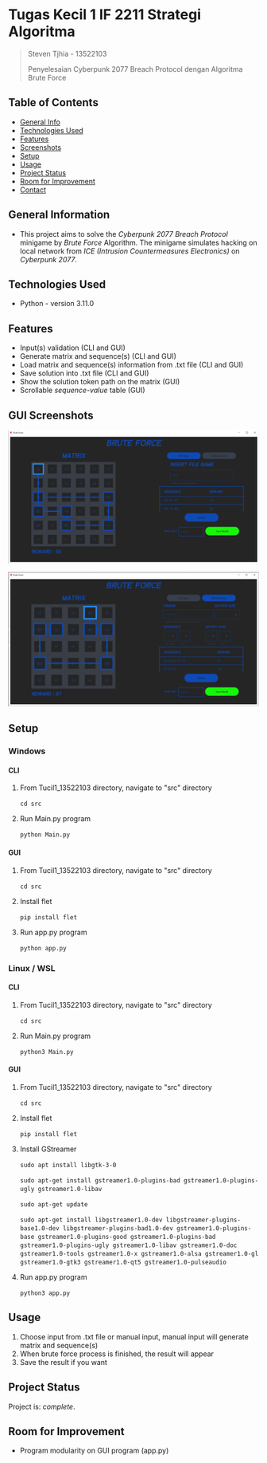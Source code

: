 # Tugas Kecil 1 IF 2211 Strategi Algoritma
> Steven Tjhia - 13522103
>
> Penyelesaian Cyberpunk 2077 Breach Protocol dengan Algoritma Brute Force


## Table of Contents
* [General Info](#general-information)
* [Technologies Used](#technologies-used)
* [Features](#features)
* [Screenshots](#screenshots)
* [Setup](#setup)
* [Usage](#usage)
* [Project Status](#project-status)
* [Room for Improvement](#room-for-improvement)
* [Contact](#contact)


## General Information
- This project aims to solve the _Cyberpunk 2077 Breach Protocol_ minigame by _Brute Force_ Algorithm. The minigame simulates hacking on local network from _ICE (Intrusion Countermeasures Electronics)_ on _Cyberpunk 2077_.


## Technologies Used
- Python - version 3.11.0


## Features
- Input(s) validation (CLI and GUI)
- Generate matrix and sequence(s) (CLI and GUI)
- Load matrix and sequence(s) information from .txt file (CLI and GUI)
- Save solution into .txt file (CLI and GUI)
- Show the solution token path on the matrix (GUI)
- Scrollable _sequence-value_ table (GUI)


## GUI Screenshots
![Example screenshot](./src/assets/img/GUI_file_input.jpg)

![Example screenshot](./src/assets/img/GUI_manual_input.jpg)


## Setup

### Windows

#### CLI

1. From Tucil1_13522103 directory, navigate to "src" directory

    `cd src`

2. Run Main.py program

    `python Main.py`

#### GUI

1. From Tucil1_13522103 directory, navigate to "src" directory

    `cd src`

2. Install flet

    `pip install flet`

3. Run app.py program

    `python app.py`
    
### Linux / WSL

#### CLI

1. From Tucil1_13522103 directory, navigate to "src" directory

    `cd src`

2. Run Main.py program

    `python3 Main.py`

#### GUI

1. From Tucil1_13522103 directory, navigate to "src" directory

    `cd src`

2. Install flet

    `pip install flet`

3. Install GStreamer

    `sudo apt install libgtk-3-0`

    `sudo apt-get install gstreamer1.0-plugins-bad gstreamer1.0-plugins-ugly gstreamer1.0-libav`

    `sudo apt-get update`

    `sudo apt-get install libgstreamer1.0-dev libgstreamer-plugins-base1.0-dev libgstreamer-plugins-bad1.0-dev gstreamer1.0-plugins-base gstreamer1.0-plugins-good gstreamer1.0-plugins-bad gstreamer1.0-plugins-ugly gstreamer1.0-libav gstreamer1.0-doc gstreamer1.0-tools gstreamer1.0-x gstreamer1.0-alsa gstreamer1.0-gl gstreamer1.0-gtk3 gstreamer1.0-qt5 gstreamer1.0-pulseaudio`

4. Run app.py program

    `python3 app.py`



## Usage
1. Choose input from .txt file or manual input, manual input will generate matrix and sequence(s)
2. When brute force process is finished, the result will appear
3. Save the result if you want


## Project Status
Project is: _complete_.


## Room for Improvement
- Program modularity on GUI program (app.py)
